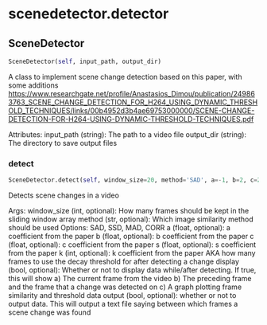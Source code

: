# scenedetector.detector

## SceneDetector
```python
SceneDetector(self, input_path, output_dir)
```
A class to implement scene change detection based on this
paper, with some additions
https://www.researchgate.net/profile/Anastasios_Dimou/publication/249863763_SCENE_CHANGE_DETECTION_FOR_H264_USING_DYNAMIC_THRESHOLD_TECHNIQUES/links/00b4952d3b4ae69753000000/SCENE-CHANGE-DETECTION-FOR-H264-USING-DYNAMIC-THRESHOLD-TECHNIQUES.pdf

Attributes:
    input_path (string): The path to a video file
    output_dir (string): The directory to save output files

### detect
```python
SceneDetector.detect(self, window_size=20, method='SAD', a=-1, b=2, c=2, s=0.02, k=20, display=False, output=False)
```
Detects scene changes in a video

Args:
    window_size (int, optional): How many frames should be kept
    in the sliding window array
    method (str, optional): Which image similarity method should be used
    Options: SAD, SSD, MAD, CORR
    a (float, optional): a coefficient from the paper
    b (float, optional): b coefficient from the paper
    c (float, optional): c coefficient from the paper
    s (float, optional): s coefficient from the paper
    k (int, optional): k coefficient from the paper
    AKA how many frames to use the decay threshold for after
    detecting a change
    display (bool, optional): Whether or not to display data
    while/after detecting. If true, this will show
    a) The current frame from the video
    b) The preceding frame and the frame that a change
    was detected on
    c) A graph plotting frame similarity and threshold data
    output (bool, optional): whether or not to output data.
    This will output a text file saying between which frames
    a scene change was found

